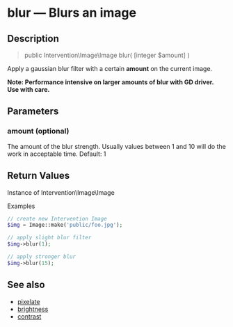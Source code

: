 # blur — Blurs an image

## Description

> public Intervention\Image\Image blur( [integer $amount] )

Apply a gaussian blur filter with a certain **amount** on the current image.

**Note: Performance intensive on larger amounts of blur with GD driver. Use with care.**

## Parameters

### amount (optional)
The amount of the blur strength. Usually values between 1 and 10 will do the work in acceptable time. Default: 1

## Return Values
Instance of Intervention\Image\Image

Examples

```php
// create new Intervention Image
$img = Image::make('public/foo.jpg');

// apply slight blur filter
$img->blur(1);

// apply stronger blur
$img->blur(15);
```

## See also

- [pixelate](/api/pixelate)
- [brightness](/api/brightness)
- [contrast](/api/contrast)